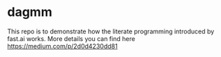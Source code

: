 # dagmm
This repo is to demonstrate how the literate programming introduced by fast.ai works. More details you can find here https://medium.com/p/2d0d4230dd81

